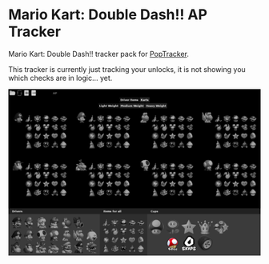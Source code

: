 # Mario Kart: Double Dash!! AP Tracker

Mario Kart: Double Dash!! tracker pack for [PopTracker](https://github.com/black-sliver/PopTracker/).

This tracker is currently just tracking your unlocks, it is not showing you which checks are in logic... yet.

![Preview screenshot of the pack](images/preview.png) 
